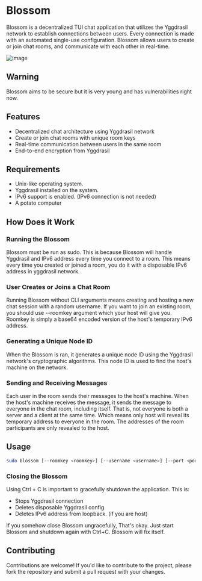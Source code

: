 # Blossom

Blossom is a decentralized TUI chat application that utilizes the Yggdrasil network to establish connections between users. Every connection is made with an automated single-use configuration. Blossom allows users to  create or join chat rooms, and communicate with each other in real-time.

![image](https://github.com/user-attachments/assets/29b8ce7d-9fe8-433c-92dd-1d662c9b84cd)

## Warning
Blossom aims to be secure but it is very young and has vulnerabilities right now.

## Features
- Decentralized chat architecture using Yggdrasil network
- Create or join chat rooms with unique room keys
- Real-time communication between users in the same room
- End-to-end encryption from Yggdrasil

## Requirements
- Unix-like operating system.
- Yggdrasil installed on the system.
- IPv6 support is enabled. (IPv6 connection is not needed)
- A potato computer

## How Does it Work
### Running the Blossom
Blossom must be run as sudo. This is because Blossom will handle Yggdrasil and IPv6 address every time you connect to a room.
This means every time you created or joined a room, you do it with a disposable IPv6 address in yggdrasil network.

### User Creates or Joins a Chat Room
Running Blossom without CLI arguments means creating and hosting a new chat session with a random username. If you want to join an existing room, you should use --roomkey argument which your host will give you. Roomkey is simply a base64 encoded version of the host's temporary IPv6 address.

### Generating a Unique Node ID
When the Blossom is ran, it generates a unique node ID using the Yggdrasil network's cryptographic algorithms. This node ID is used to find the host's machine on the network.

### Sending and Receiving Messages
Each user in the room sends their messages to the host's machine. When the host's machine receives the message, it sends the message to everyone in the chat room, including itself. That is, not everyone is both a server and a client at the same time. Which means only host will reveal its temporary address to everyone in the room. The addresses of the room participants are only revealed to the host.

## Usage
```bash
sudo blossom [--roomkey <roomkey>] [--username <username>] [--port <port>]
```
### Closing the Blossom
Using Ctrl + C is important to gracefully shutdown the application. This is:
- Stops Yggdrasil connection
- Deletes disposable Yggdrasil config
- Deletes IPv6 address from loopback. (if you are host)

If you somehow close Blossom ungracefully, That's okay. Just start Blossom and shutdown again with Ctrl+C. Blossom will fix itself.

## Contributing
Contributions are welcome! If you'd like to contribute to the project, please fork the repository and submit a pull request with your changes.
